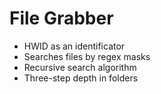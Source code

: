 # File Grabber
- HWID as an identificator
- Searches files by regex masks
- Recursive search algorithm
- Three-step depth in folders
